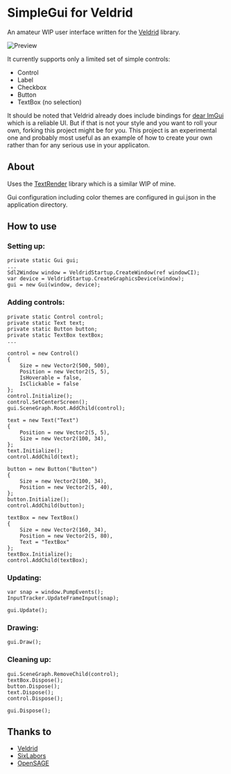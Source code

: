 # SimpleGui for Veldrid

An amateur WIP user interface written for the [Veldrid](https://github.com/mellinoe/veldrid) library.

![Preview](https://github.com/drogoganor/SimpleGui/blob/master/images/Example.png)

It currently supports only a limited set of simple controls:

* Control
* Label
* Checkbox
* Button
* TextBox (no selection)

It should be noted that Veldrid already does include bindings for [dear ImGui](https://github.com/ocornut/imgui) which is a reliable UI. But if that is not your style and you want to roll your own, forking this project might be for you. This project is an experimental one and probably most useful as an example of how to create your own rather than for any serious use in your applicaton.

## About

Uses the [TextRender](https://github.com/drogoganor/TextRender) library which is a similar WIP of mine.

Gui configuration including color themes are configured in gui.json in the application directory.

## How to use

### Setting up:

```
private static Gui gui;
...
Sdl2Window window = VeldridStartup.CreateWindow(ref windowCI);
var device = VeldridStartup.CreateGraphicsDevice(window);
gui = new Gui(window, device);
```

### Adding controls:

```
private static Control control;
private static Text text;
private static Button button;
private static TextBox textBox;
...

control = new Control()
{
    Size = new Vector2(500, 500),
    Position = new Vector2(5, 5),
    IsHoverable = false,
    IsClickable = false
};
control.Initialize();
control.SetCenterScreen();
gui.SceneGraph.Root.AddChild(control);

text = new Text("Text")
{
    Position = new Vector2(5, 5),
    Size = new Vector2(100, 34),
};
text.Initialize();
control.AddChild(text);

button = new Button("Button")
{
    Size = new Vector2(100, 34),
    Position = new Vector2(5, 40),
};
button.Initialize();
control.AddChild(button);

textBox = new TextBox()
{
    Size = new Vector2(160, 34),
    Position = new Vector2(5, 80),
    Text = "TextBox"
};
textBox.Initialize();
control.AddChild(textBox);
```

### Updating:

```
var snap = window.PumpEvents();
InputTracker.UpdateFrameInput(snap);

gui.Update();
```

### Drawing:

```
gui.Draw();
```

### Cleaning up:

```
gui.SceneGraph.RemoveChild(control);
textBox.Dispose();
button.Dispose();
text.Dispose();
control.Dispose();

gui.Dispose();
```

## Thanks to

* [Veldrid](https://github.com/mellinoe/veldrid)
* [SixLabors](https://github.com/SixLabors)
* [OpenSAGE](https://github.com/OpenSAGE/OpenSAGE)
